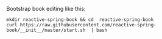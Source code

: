 Bootstrap book editing like this: 

```shell
mkdir reactive-spring-book && cd  reactive-spring-book
curl https://raw.githubusercontent.com/reactive-spring-book/__init__/master/start.sh  | bash 
```
